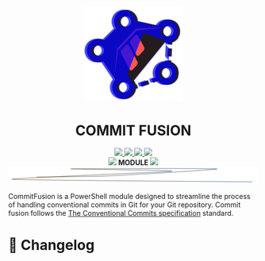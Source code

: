 <div align="center">
 <!--Logo-->
  <img width="200" src="https://github.com/sgkens/resources/raw/main/modules/CommitFusion/logo-v1.svg"/>
  <h1>  COMMIT FUSION </h1>
</div>

<div align="center">
  <!--Name+Version-->
  <a href="https://github.com/sgkens">
    <img src="https://img.shields.io/badge//-sgkens-orange?&stype=flat&logo=Personio&logoColor=blue">
  </a>
  <!--License-->
  <a href="https://github.com/sgkens/commitfusion/">
    <img src="https://img.shields.io/badge/MIT-License-blue?style=&logo=unlicense&color=%23004481">
  </a>
  <!--Code Coverage-->
  <a href="https://gitlab.snowlab.tk/powershell/ccommits/-/commits/main">
    <img src="https://gitlab.snowlab.tk/powershell/ccommits/badgesmain/coverage.svg">
  </a>
  <!--Release-->
  <a href="https://gitlab.snowlab.tk/powershell/ccommits/-/releases">
    <img src="https://gitlab.snowlab.tk/powershell/ccommits/-/badges/release.svg">
  </a>
  
</div>

<div style="font-weight:bold;" align="center" >
  <!--Module Build -->
  <img width="12" src="https://gitlab.snowlab.tk/sgkens/resources/-/raw/main/modules/logtastic/dist/Generic-powershell-24x23.png">
  MODULE

  <!--Pipline-->
  <a href="https://gitlab.snowlab.tk/powershell/logtastic">
    <img src="https://img.shields.io/gitlab/pipeline-status/powershell%2Flogtastic?gitlab_url=https%3A%2F%2Fgitlab.snowlab.tk&branch=main&logo=gitlab&label=build">
  </a>

  <img src="https://github.com/sgkens/resources/raw/main/modules/CommitFusion/llline_v2-800x53.svg">
</div>

CommitFusion is a PowerShell module designed to streamline the process of handling conventional commits in Git for your Git repository. Commit fusion follows the [The Conventional Commits specification](https://www.conventionalcommits.org/en/v1.0.0/) standard.

# 📌 Changelog